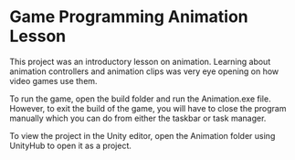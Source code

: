 # Game Programming Animation Lesson
This project was an introductory lesson on animation. Learning about animation controllers and animation clips was very eye opening on how video games use them.

To run the game, open the build folder and run the Animation.exe file. However, to exit the build of the game, you will have to close the program manually which you can do from either the taskbar or task manager.

To view the project in the Unity editor, open the Animation folder using UnityHub to open it as a project.